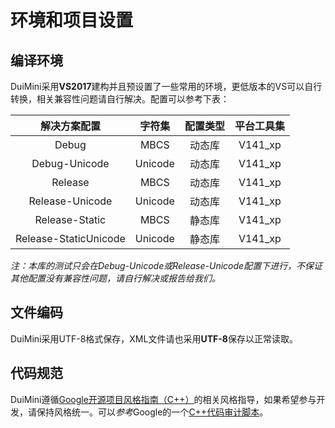 # 环境和项目设置
## 编译环境
DuiMini采用**VS2017**建构并且预设置了一些常用的环境，更低版本的VS可以自行转换，相关兼容性问题请自行解决。配置可以参考下表：

| 解决方案配置           | 字符集   | 配置类型 | 平台工具集 |
| :-------------------: | :-----: | :----: | :----: |
| Debug                 | MBCS    | 动态库 | V141_xp |
| Debug-Unicode         | Unicode | 动态库 | V141_xp |
| Release               | MBCS    | 动态库 | V141_xp |
| Release-Unicode       | Unicode | 动态库 | V141_xp |
| Release-Static        | MBCS    | 静态库 | V141_xp |
| Release-StaticUnicode | Unicode | 静态库 | V141_xp |

*注：本库的测试只会在Debug-Unicode或Release-Unicode配置下进行，不保证其他配置没有兼容性问题，请自行解决或报告给我们。*

## 文件编码
DuiMini采用UTF-8格式保存，XML文件请也采用**UTF-8**保存以正常读取。

## 代码规范
DuiMini遵循[Google开源项目风格指南（C++）][1]的相关风格指导，如果希望参与开发，请保持风格统一。可以*参考*Google的一个[C++代码审计脚本][2]。

[1]: http://zh-google-styleguide.readthedocs.io/en/latest/google-cpp-styleguide/contents/
[2]: https://github.com/google/styleguide/blob/gh-pages/cpplint/cpplint.py
